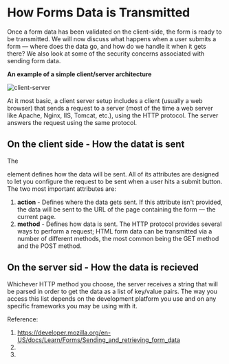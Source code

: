 # How Forms Data is Transmitted

Once a form data has been validated on the client-side, the form is ready to be transmitted. We will now discuss what happens when a user submits a form — where does the data go, and how do we handle it when it gets there? We also look at some of the security concerns associated with sending form data.

**An example of a simple client/server architecture**

![client-server](images/client/server.png)

At it most basic, a client server setup includes a client (usually a web browser) that sends a request to a server (most of the time a web server like Apache, Nginx, IIS, Tomcat, etc.), using the HTTP protocol. The server answers the request using the same protocol.

## On the client side - How the datat is sent

The <form> element defines how the data will be sent. All of its attributes are designed to let you configure the request to be sent when a user hits a submit button. The two most important attributes are:

1. **action** - Defines where the data gets sent. If this attribute isn't provided, the data will be sent to the URL of the page containing the form — the current page.
1. **method** - Defines how data is sent. The HTTP protocol provides several ways to perform a request; HTML form data can be transmitted via a number of different methods, the most common being the GET method and the POST method.

## On the server sid - How the data is recieved

Whichever HTTP method you choose, the server receives a string that will be parsed in order to get the data as a list of key/value pairs. The way you access this list depends on the development platform you use and on any specific frameworks you may be using with it.



Reference:

1. https://developer.mozilla.org/en-US/docs/Learn/Forms/Sending_and_retrieving_form_data
1. 
1. 